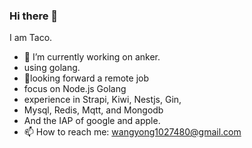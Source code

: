 ### Hi there 👋
I am Taco.
- 🔭 I’m currently working on anker.
- using golang.
- 🤔looking forward a remote job
- focus on Node.js Golang
- experience in Strapi, Kiwi, Nestjs, Gin, 
- Mysql, Redis, Mqtt, and Mongodb 
- And the IAP of google and apple.
- 📫 How to reach me: wangyong1027480@gmail.com

<!--
**WuHanMuMu/WuHanMuMu** is a ✨ _special_ ✨ repository because its `README.md` (this file) appears on your GitHub profile.

Here are some ideas to get you started:

- 🔭 I’m currently working on ...
- 🌱 I’m currently learning ...
- 👯 I’m looking to collaborate on ...
- 🤔 I’m looking for help with ...
- 💬 Ask me about ...
- 📫 How to reach me: ...
- 😄 Pronouns: ...
- ⚡ Fun fact: ...
-->
